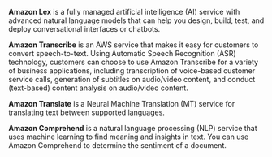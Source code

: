 **Amazon Lex** is a fully managed artificial intelligence (AI) service with advanced natural language models that can help you design, build, test, and deploy conversational interfaces or chatbots.

**Amazon Transcribe** is an AWS service that makes it easy for customers to convert speech-to-text. Using Automatic Speech Recognition (ASR) technology, customers can choose to use Amazon Transcribe for a variety of business applications, including transcription of voice-based customer service calls, generation of subtitles on audio/video content, and conduct (text-based) content analysis on audio/video content.

**Amazon Translate** is a Neural Machine Translation (MT) service for translating text between supported languages.

**Amazon Comprehend** is a natural language processing (NLP) service that uses machine learning to find meaning and insights in text. You can use Amazon Comprehend to determine the sentiment of a document.